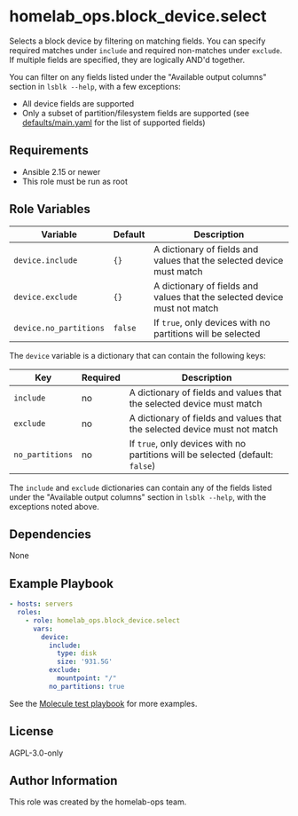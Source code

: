 homelab_ops.block_device.select
===============================

Selects a block device by filtering on matching fields. You can specify required matches under `include` and required non-matches under `exclude`. If multiple fields are specified, they are logically AND'd together.

You can filter on any fields listed under the "Available output columns" section in `lsblk --help`, with a few exceptions:

- All device fields are supported
- Only a subset of partition/filesystem fields are supported (see [defaults/main.yaml](defaults/main.yaml) for the list of supported fields)

Requirements
------------

- Ansible 2.15 or newer
- This role must be run as root

Role Variables
--------------

| Variable | Default | Description |
| --- | --- | --- |
| `device.include` | `{}` | A dictionary of fields and values that the selected device must match |
| `device.exclude` | `{}` | A dictionary of fields and values that the selected device must not match |
| `device.no_partitions` | `false` | If `true`, only devices with no partitions will be selected |

The `device` variable is a dictionary that can contain the following keys:

| Key | Required | Description |
| --- | --- | --- |
| `include` | no | A dictionary of fields and values that the selected device must match |
| `exclude` | no | A dictionary of fields and values that the selected device must not match |
| `no_partitions` | no | If `true`, only devices with no partitions will be selected (default: `false`) |

The `include` and `exclude` dictionaries can contain any of the fields listed under the "Available output columns" section in `lsblk --help`, with the exceptions noted above.

Dependencies
------------

None

Example Playbook
----------------

```yaml
- hosts: servers
  roles:
    - role: homelab_ops.block_device.select
      vars:
        device:
          include:
            type: disk
            size: '931.5G'
          exclude:
            mountpoint: "/"
          no_partitions: true
```

See the [Molecule test playbook](../../molecule/select/converge.yml) for more examples.

License
-------

AGPL-3.0-only

Author Information
------------------

This role was created by the homelab-ops team.
